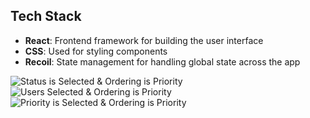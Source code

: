 ## Tech Stack

- **React**: Frontend framework for building the user interface
- **CSS**: Used for styling components
- **Recoil**: State management for handling global state across the app

![Status is Selected & Ordering is Priority](assets/Screenshot1.png)
![Users Selected & Ordering is Priority](assets/Screenshot2.png)
![Priority is Selected & Ordering is Priority](assets/Screenshot3.png)